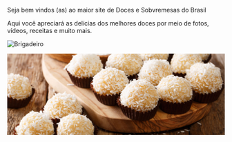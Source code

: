 Seja bem vindos (as) ao maior site de Doces e Sobvremesas do Brasil

Aqui você apreciará as delícias dos melhores doces por meio de fotos, vídeos, receitas e muito mais.

![Brigadeiro](https://cdn.panelinha.com.br/receita/958014000000-Brigadeiro.jpg)

<img src="beijinho.jpg" alt="Beijinhos deliciosos" title="Beijinho" />

